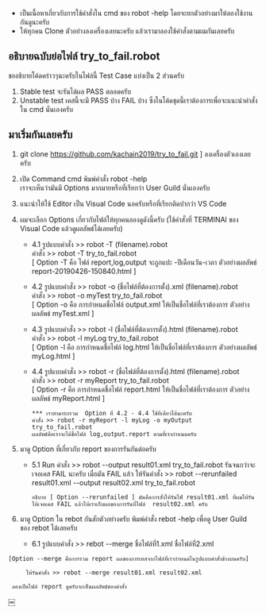 * เป็นเนื้อหาเกี่ยวกับการใช้คำสั่งใน cmd ของ robot -help 
โดยจะยกตัวอย่างมาให้ลองใช้งานกันดูนะครับ 
* ให้ทุกคน Clone ตัวอย่างลงเครื่องเลยนะครับ แล้วเรามาลองใช้คำสั่งตามผมกันเลยครับ

## อธิบายฉบับย่อไฟล์ try_to_fail.robot 

ขออธิบายโค้ดคร่าวๆนะครับในไฟล์นี้ Test Case แบ่งเป็น 2 ส่วนครับ 
1. Stable test จะรันได้ผล PASS ตลอดครับ
2. Unstable test เคสนี้จะมี PASS บ้าง FAIL บ้าง
ซึ่งในโค้ดชุดนี้เราต้องการเพื่อจะแนะนำคำสั่งใน cmd นั่นเองครับ

## มาเริ่มกันเลยครับ
1. git clone https://github.com/kachain2019/try_to_fail.git ]  ลงเครื่องตัวเองเลยครับ

2. เปิด Command  cmd  พิมพ์คำสั่ง  robot -help  
   เราจะเห็นว่ามันมี Options มากมายหรือที่เรียกว่า User Guild นั่นเองครับ
   
3. แนะนำให้ใช้ Editor เป็น Visual Code นอครับหรือที่เรียกติดปากว่า VS Code 

4. ผมจะเลือก  Options  เกี่ยวกับไฟล์ให้ทุกคนลองดูดังนี้ครับ (ใช้คำสั่งที่ TERMINAl ของ Visual Code แล้วดูผลลัพธ์ได้เลยครับ)

    * 4.1  รูปแบบคำสั่ง >> robot -T (filename).robot  
    คำสั่ง >> robot -T try_to_fail.robot  
    [ Option -T  คือ ไฟล์ report,log,output จะถูกแปะ -ปีเดือนวัน-เวลา
     ตัวอย่างผลลัพธ์  report-20190426-150840.html ]
    
    * 4.2  รูปแบบคำสั่ง >> robot -o (ชื่อไฟล์ที่ต้องการตั้ง).xml (filename).robot  
    คำสั่ง >> robot -o myTest try_to_fail.robot  
    [ Option -o  คือ การกำหนดชื่อไฟล์ output.xml ให้เป็นชื่อไฟล์ที่เราต้องการ
     ตัวอย่างผลลัพธ์  myTest.xml ]

    * 4.3  รูปแบบคำสั่ง >> robot -l (ชื่อไฟล์ที่ต้องการตั้ง).html (filename).robot  
    คำสั่ง >> robot -l myLog try_to_fail.robot  
    [ Option -l  คือ การกำหนดชื่อไฟล์ log.html ให้เป็นชื่อไฟล์ที่เราต้องการ
     ตัวอย่างผลลัพธ์  myLog.html ]
     
    * 4.4  รูปแบบคำสั่ง >> robot -r (ชื่อไฟล์ที่ต้องการตั้ง).html (filename).robot  
    คำสั่ง >> robot -r myReport try_to_fail.robot  
    [ Option -r  คือ การกำหนดชื่อไฟล์ report.html ให้เป็นชื่อไฟล์ที่เราต้องการ
     ตัวอย่างผลลัพธ์  myReport.html ]
  
          *** เราสามารถรวม  Option ที่ 4.2 - 4.4 ใช้ทีเดียวได้นะครับ
          คำสั่ง >> robot -r myReport -l myLog -o myOutput  try_to_fail.robot
          ผลลัพธ์คือเราจะได้ชื่อไฟล์ log,output.report ตามที่เรากำหนดครับ
 
 5. มาดู Option  ที่เกี่ยวกับ report ของการรันกันต่อครับ
 
     * 5.1  Run คำสั่ง >>   robot --output result01.xml try_to_fail.robot 
     รันจนกว่าจะเจอเคส FAIL นะครับ เมื่อมัน FAIL แล้ว
     ให้รันคำสั่ง >> robot --rerunfailed result01.xml --output result02.xml try_to_fail.robot
     
           อธิบาย [ Option --rerunfailed ] มันคือการสั่งให้รันไฟ์ result01.xml ที่ผมให้รันให้เจอเคส FAIL แล้วให้เราเก็บผลของการรันที่ไฟล์  result02.xml ครับ
  
  6. มาดู Option  ใน rebot กันสักตัวอย่างครับ พิมพ์คำสั่ง rebot -help เพื่อดู User Guild ของ rebot ได้เลยครับ
 
     * 6.1  รูปแบบคำสั่ง >>  rebot --merge ชื่อไฟล์ที่1.xml ชื่อไฟล์ที่2.xml 
     
    [Option --merge คือการรวม report ผลของการเทสจากไฟล์ที่เรากำหนดในรูปแบบคำสั่งข้างบนครับ]
     
         ให้รันคำสั่ง >> rebot --merge result01.xml result02.xml  
         
     ลองเปิดไฟล์ report ดูครับจะเห็นผลลัพธ์ของคำสั่ง
   
   ￼

